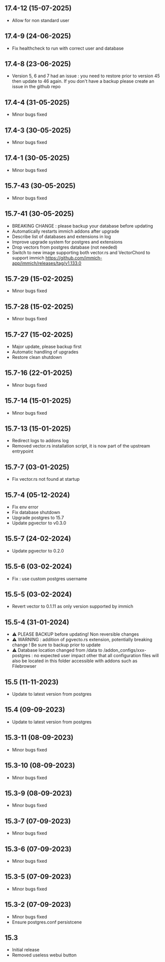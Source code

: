 ## 17.4-12 (15-07-2025)
- Allow for non standard user

## 17.4-9 (24-06-2025)

- Fix healthcheck to run with correct user and database

## 17.4-8 (23-06-2025)

- Version 5, 6 and 7 had an issue : you need to restore prior to version 45 then update to 46 again. If you don't have a backup please create an issue in the github repo

## 17.4-4 (31-05-2025)

- Minor bugs fixed

## 17.4-3 (30-05-2025)

- Minor bugs fixed

## 17.4-1 (30-05-2025)

- Minor bugs fixed

## 15.7-43 (30-05-2025)

- Minor bugs fixed

## 15.7-41 (30-05-2025)

- BREAKING CHANGE : please backup your database before updating
- Automatically restarts immich addons after upgrade
- Describe list of databases and extensions in log
- Improve upgrade system for postgres and extensions
- Drop vectors from postgres database (not needed)
- Switch to new image supporting both vector.rs and VectorChord to support immich https://github.com/immich-app/immich/releases/tag/v1.133.0

## 15.7-29 (15-02-2025)

- Minor bugs fixed

## 15.7-28 (15-02-2025)

- Minor bugs fixed

## 15.7-27 (15-02-2025)

- Major update, please backup first
- Automatic handling of upgrades
- Restore clean shutdown

## 15.7-16 (22-01-2025)

- Minor bugs fixed

## 15.7-14 (15-01-2025)

- Minor bugs fixed

## 15.7-13 (15-01-2025)

- Redirect logs to addons log
- Removed vector.rs installation script, it is now part of the upstream entrypoint

## 15.7-7 (03-01-2025)

- Fix vector.rs not found at startup

## 15.7-4 (05-12-2024)

- Fix env error
- Fix database shutdown
- Upgrade postgres to 15.7
- Update pgvector to v0.3.0

## 15.5-7 (24-02-2024)

- Update pgvector to 0.2.0

## 15.5-6 (03-02-2024)

- Fix : use custom postgres username

## 15.5-5 (03-02-2024)

- Revert vector to 0.1.11 as only version supported by immich

## 15.5-4 (31-01-2024)

- &#9888; PLEASE BACKUP before updating! Non reversible changes
- &#9888; WARNING : addition of pgvecto.rs extension, potentially breaking change ! Be sure to backup prior to update
- &#9888; Database location changed from /data to /addon_configs/xxx-postgres : no expected user impact other that all configuration files will also be located in this folder accessible with addons such as Filebrowser

## 15.5 (11-11-2023)

- Update to latest version from postgres

## 15.4 (09-09-2023)

- Update to latest version from postgres

## 15.3-11 (08-09-2023)

- Minor bugs fixed

## 15.3-10 (08-09-2023)

- Minor bugs fixed

## 15.3-9 (08-09-2023)

- Minor bugs fixed

## 15.3-7 (07-09-2023)

- Minor bugs fixed

## 15.3-6 (07-09-2023)

- Minor bugs fixed

## 15.3-5 (07-09-2023)

- Minor bugs fixed

## 15.3-2 (07-09-2023)

- Minor bugs fixed
- Ensure postgres.conf persistcene

## 15.3

- Initial release
- Removed useless webui button
